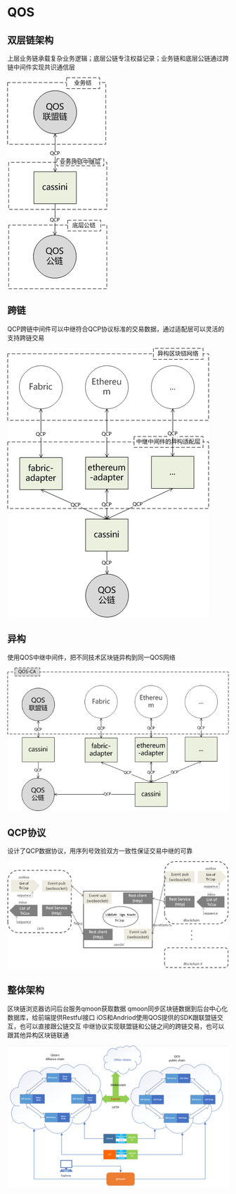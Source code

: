 # QOS

## 双层链架构

上层业务链承载复杂业务逻辑；底层公链专注权益记录；业务链和底层公链通过跨链中间件实现共识通信层

![双层链架构1](https://github.com/QOSGroup/static/blob/master/%E5%8F%8C%E5%B1%82%E9%93%BE%E6%9E%B6%E6%9E%84%EF%BC%8C%E4%B8%8A%E5%B1%82%E4%B8%9A%E5%8A%A1%E9%93%BE%E6%89%BF%E8%BD%BD%E5%A4%8D%E6%9D%82%E4%B8%9A%E5%8A%A1%E9%80%BB%E8%BE%91%EF%BC%9B%E5%BA%95%E5%B1%82%E5%85%AC%E9%93%BE%E4%B8%93%E6%B3%A8%E6%9D%83%E7%9B%8A%E8%AE%B0%E5%BD%95%EF%BC%9B%E4%B8%9A%E5%8A%A1%E9%93%BE%E5%92%8C%E5%BA%95%E5%B1%82%E5%85%AC%E9%93%BE%E9%80%9A%E8%BF%87%E8%B7%A8%E9%93%BE%E4%B8%AD%E9%97%B4%E4%BB%B6%E5%AE%9E%E7%8E%B0%E5%85%B1%E8%AF%86%E9%80%9A%E4%BF%A1%E5%B1%82.jpg)

## 跨链

QCP跨链中间件可以中继符合QCP协议标准的交易数据，通过适配层可以灵活的支持跨链交易

![双层链架构2](https://github.com/QOSGroup/static/blob/master/QCP%E8%B7%A8%E9%93%BE%E4%B8%AD%E9%97%B4%E4%BB%B6%E5%8F%AF%E4%BB%A5%E4%B8%AD%E7%BB%A7%E7%AC%A6%E5%90%88QCP%E5%8D%8F%E8%AE%AE%E6%A0%87%E5%87%86%E7%9A%84%E4%BA%A4%E6%98%93%E6%95%B0%E6%8D%AE%EF%BC%8C%E9%80%9A%E8%BF%87%E9%80%82%E9%85%8D%E5%B1%82%E5%8F%AF%E4%BB%A5%E7%81%B5%E6%B4%BB%E7%9A%84%E6%94%AF%E6%8C%81%E8%B7%A8%E9%93%BE%E4%BA%A4%E6%98%93.jpg)

## 异构

使用QOS中继中间件，把不同技术区块链异构到同一QOS网络

![双层链架构3](https://github.com/QOSGroup/static/blob/master/%E4%BD%BF%E7%94%A8QOS%E4%B8%AD%E7%BB%A7%E4%B8%AD%E9%97%B4%E4%BB%B6%EF%BC%8C%E6%8A%8A%E4%B8%8D%E5%90%8C%E6%8A%80%E6%9C%AF%E5%8C%BA%E5%9D%97%E9%93%BE%E5%BC%82%E6%9E%84%E5%88%B0%E5%90%8C%E4%B8%80QOS%E7%BD%91%E7%BB%9C.jpg)

## QCP协议

设计了QCP数据协议，用序列号效验双方一致性保证交易中继的可靠

![cassini](https://github.com/QOSGroup/static/blob/master/cassini.jpg)

## 整体架构

区块链浏览器访问后台服务qmoon获取数据
qmoon同步区块链数据到后台中心化数据库，给前端提供Restful接口
iOS和Andriod使用QOS提供的SDK跟联盟链交互，也可以直接跟公链交互
中继协议实现联盟链和公链之间的跨链交易，也可以跟其他异构区块链联通

![双层链架构4](https://github.com/QOSGroup/static/blob/master/sdk-qmoon.png)
